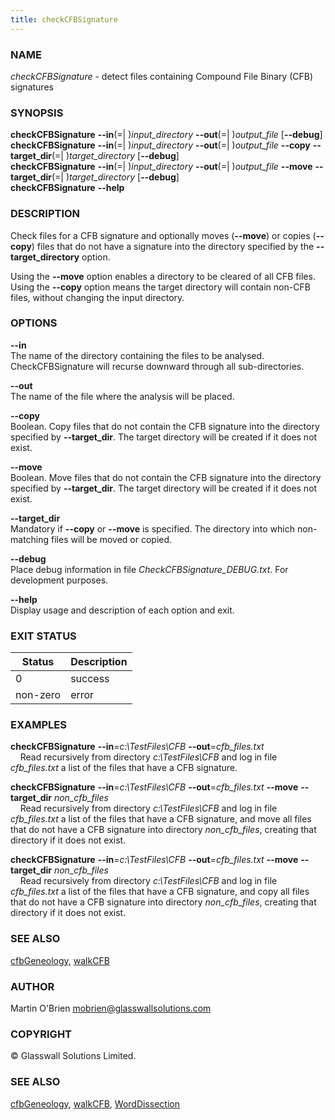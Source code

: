 ```yaml
---
title: checkCFBSignature
---
```


### **NAME**
*checkCFBSignature* - detect files containing Compound File Binary (CFB) signatures

### **SYNOPSIS**
**checkCFBSignature** **--in**(=| )*input_directory* **--out**(=| )*output_file* \[**--debug**\]  
**checkCFBSignature** **--in**(=| )*input_directory* **--out**(=| )*output_file* **--copy** **--target_dir**(=| )*target_directory* \[**--debug**\]  
**checkCFBSignature** **--in**(=| )*input_directory* **--out**(=| )*output_file* **--move** **--target_dir**(=| )*target_directory* \[**--debug**\]  
**checkCFBSignature** **--help**

### **DESCRIPTION**
Check files for a CFB signature and optionally moves (**--move**) or copies (**--copy**) files that do not have a signature into the directory specified by the **--target_directory** option.

Using the **--move** option enables a directory to be cleared of all CFB files. Using the **--copy** option means the target directory will contain non-CFB files, without changing  the input directory.

### **OPTIONS**

**--in**  
The name of the directory containing the files to be analysed. CheckCFBSignature will recurse downward through all sub-directories.

**--out**  
The name of the file where the analysis will be placed.

**--copy**  
Boolean. Copy files that do not contain the CFB signature into the directory specified by **--target_dir**. The target directory will be created if it does not exist.

**--move**  
Boolean. Move files that do not contain the CFB signature into the directory specified by **--target_dir**. The target directory will be created if it does not exist.

**--target_dir**  
Mandatory if **--copy** or **--move** is specified. The directory into which non-matching files will be moved or copied.

**--debug**  
Place debug information in file *CheckCFBSignature_DEBUG.txt*. For development purposes.

**--help**  
Display usage and description of each option and exit.

### **EXIT STATUS**
|Status|Description
|---|---
|0|success  
|non-zero|error

### **EXAMPLES**
**checkCFBSignature** **--in**=*c:\TestFiles\CFB* **--out**=*cfb_files.txt*  
&nbsp;&nbsp;&nbsp;&nbsp;Read recursively from directory *c:\TestFiles\CFB* and log in file *cfb_files.txt* a list of the files that have a CFB signature.

**checkCFBSignature** **--in**=*c:\TestFiles\CFB* **--out**=*cfb_files.txt* **--move** **--target_dir** *non_cfb_files*  
&nbsp;&nbsp;&nbsp;&nbsp;Read recursively from directory *c:\TestFiles\CFB* and log in file *cfb_files.txt* a list of the files that have a CFB signature, and move all files that do not have a CFB signature into directory *non_cfb_files*, creating that directory if it does not exist.

**checkCFBSignature** **--in**=*c:\TestFiles\CFB* **--out**=*cfb_files.txt* **--move** **--target_dir** *non_cfb_files*  
&nbsp;&nbsp;&nbsp;&nbsp;Read recursively from directory *c:\TestFiles\CFB* and log in file *cfb_files.txt* a list of the files that have a CFB signature, and copy all files that do not have a CFB signature into directory *non_cfb_files*, creating that directory if it does not exist.

### **SEE ALSO**
[cfbGeneology](cfbGeneology), [walkCFB](WalkCFB)

### **AUTHOR**
Martin O'Brien mobrien@glasswallsolutions.com

### **COPYRIGHT**
&copy; Glasswall Solutions Limited.

### **SEE ALSO**
[cfbGeneology](cfbGeneology), [walkCFB](walkCFB), [WordDissection](WordDissection)